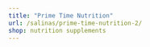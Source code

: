 ```yaml
---
title: "Prime Time Nutrition"
url: /salinas/prime-time-nutrition-2/
shop: nutrition supplements
---
```

